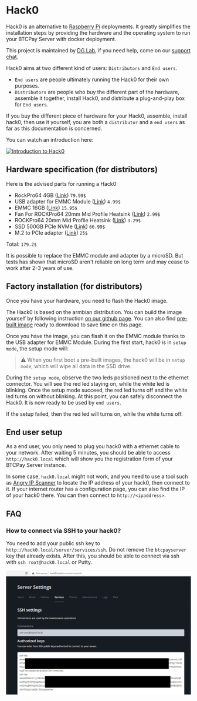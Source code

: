 # Hack0

Hack0 is an alternative to [Raspberry Pi](/Deployment/RaspberryPi.md) deployments.
It greatly simplifies the installation steps by providing the hardware and the operating system to run your BTCPay Server with docker deployment.

This project is maintained by [DG Lab](https://www.dglab.com/en/), if you need help, come on our [support chat](https://chat.btcpayserver.org/btcpayserver/channels/hack0).

Hack0 aims at two different kind of users: `Distributors` and `End users`.

- `End users` are people ultimately running the Hack0 for their own purposes.
- `Distributors` are people who buy the different part of the hardware, assemble it together, install Hack0, and distribute a plug-and-play box for `End users`.

If you buy the different piece of hardware for your Hack0, assemble, install hack0, then use it yourself, you are both a `distributor` and a `end users` as far as this documentation is concerned.

You can watch an introduction here:

[![Introduction to Hack0](https://img.youtube.com/vi/m3i2EUTEukM/mqdefault.jpg)](https://www.youtube.com/watch?v=m3i2EUTEukM)

## Hardware specification (for distributors)

Here is the advised parts for running a Hack0:

- RockPro64 4GB ([Link](https://store.pine64.org/?product=rockpro64-4gb-single-board-computer)) `79.99$`
- USB adapter for EMMC Module ([Link](https://pine64.com/product/usb-adapter-for-emmc-module/)) `4.99$`
- EMMC 16GB ([Link](https://pine64.com/product/16gb-emmc-module/)) `15.95$`
- Fan For ROCKPro64 20mm Mid Profile Heatsink ([Link](https://pine64.com/product/fan-for-rockpro64-20mm-mid-profile-heatsink/)) `2.99$`
- ROCKPro64 20mm Mid Profile Heatsink ([Link](https://pine64.com/product/rockpro64-20mm-mid-profile-heatsink/)) `3.29$`
- SSD 500GB PCIe NVMe ([Link](https://www.crucial.com/ssd/p2/CT500P2SSD8)) `66.99$`
- M.2 to PCIe adapter ([Link](https://www.silverstonetek.com/en/product/info/expansion-cards/ECM25/)) `25$`

Total: `179.2$`

It is possible to replace the EMMC module and adapter by a microSD. But tests has shown that microSD aren't reliable on long term and may cease to work after 2-3 years of use.

## Factory installation (for distributors)

Once you have your hardware, you need to flash the Hack0 image.

The Hack0 is based on the armbian distribution. You can build the image yourself by following instruction [on our github page](https://github.com/dgarage/hack0-armbian/tree/btcpay/userpatches). You can also find [pre-built image](https://github.com/dgarage/hack0-armbian/tree/btcpay/userpatches#pre-built-images) ready to download to save time on this page.

Once you have the image, you can flash it on the EMMC module thanks to the USB adapter for EMMC Module.
During the first start, hack0 is in `setup mode`, the setup mode will:

> :warning: When you first boot a pre-built images, the hack0 will be in `setup mode`, which will wipe all data in the SSD drive.

During the `setup mode`, observe the two leds positioned next to the ethernet connector. You will see the red led staying on, while the white led is blinking.
Once the setup mode succeed, the red led turns off and the white led turns on without blinking. At this point, you can safely disconnect the Hack0. It is now ready to be used by `end users`.

If the setup failed, then the red led will turns on, while the white turns off.

## End user setup

As a end user, you only need to plug you hack0 with a ethernet cable to your network.
After waiting 5 minutes, you should be able to access `http://hack0.local` which will show you the registration form of your BTCPay Server instance.

In some case, `hack0.local` might not work, and you need to use a tool such as [Angry IP Scanner](https://angryip.org/) to locate the IP address of your hack0, then connect to it. If your internet router has a configuration page, you can also find the IP of your hack0 there. You can then connect to `http://<ipaddress>`.

## FAQ

### How to connect via SSH to your hack0?

You need to add your public ssh key to `http://hack0.local/server/services/ssh`. Do not remove the `btcpayserver` key that already exists.
After this, you should be able to connect via ssh with `ssh root@hack0.local` or Putty.

![SSH Authorized keys](../img/SSH-Authorized-Keys.png)
